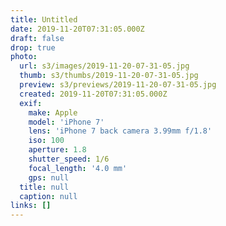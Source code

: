 ```yaml
---
title: Untitled
date: 2019-11-20T07:31:05.000Z
draft: false
drop: true
photo:
  url: s3/images/2019-11-20-07-31-05.jpg
  thumb: s3/thumbs/2019-11-20-07-31-05.jpg
  preview: s3/previews/2019-11-20-07-31-05.jpg
  created: 2019-11-20T07:31:05.000Z
  exif:
    make: Apple
    model: 'iPhone 7'
    lens: 'iPhone 7 back camera 3.99mm f/1.8'
    iso: 100
    aperture: 1.8
    shutter_speed: 1/6
    focal_length: '4.0 mm'
    gps: null
  title: null
  caption: null
links: []
---
```

